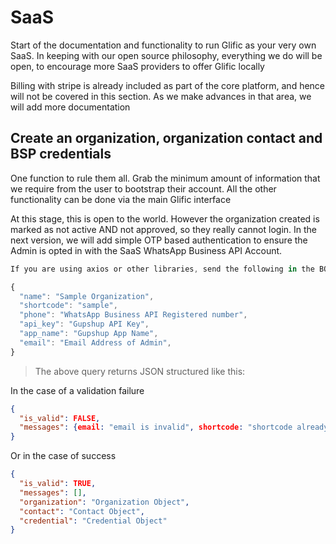 # SaaS

Start of the documentation and functionality to run Glific as your very own SaaS. In keeping
with our open source philosophy, everything we do will be open, to encourage more SaaS providers to
offer Glific locally

Billing with stripe is already included as part of the core platform, and hence will not be covered in this section.
As we make advances in that area, we will add more documentation

## Create an organization, organization contact and BSP credentials

One function to rule them all. Grab the minimum amount of information that we require from the user
to bootstrap their account. All the other functionality can be done via the main Glific interface

At this stage, this is open to the world. However the organization created is marked as not active AND
not approved, so they really cannot login. In the next version, we will add simple OTP based authentication
to ensure the Admin is opted in with the SaaS WhatsApp Business API Account.

```javascript
If you are using axios or other libraries, send the following in the BODY of a POST request

{
  "name": "Sample Organization",
  "shortcode": "sample",
  "phone": "WhatsApp Business API Registered number",
  "api_key": "Gupshup API Key",
  "app_name": "Gupshup App Name",
  "email": "Email Address of Admin",
}
```
> The above query returns JSON structured like this:

In the case of a validation failure

```json
{
  "is_valid": FALSE,
  "messages": {email: "email is invalid", shortcode: "shortcode already taken"}
}
```

Or in the case of success

```json
{
  "is_valid": TRUE,
  "messages": [],
  "organization": "Organization Object",
  "contact": "Contact Object",
  "credential": "Credential Object"
}
```
